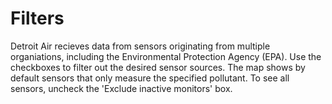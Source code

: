 # Filters

Detroit Air recieves data from sensors originating from multiple organiations, including the Environmental Protection Agency (EPA). Use the checkboxes to filter out the desired sensor sources. The map shows by default sensors that only measure the specified pollutant. To see all sensors, uncheck the 'Exclude inactive monitors' box.